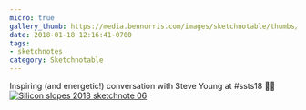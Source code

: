 ```yaml
---
micro: true
gallery_thumb: https://media.bennorris.com/images/sketchnotable/thumbs/silicon-slopes-2018-sketchnote-06.jpg
date: 2018-01-18 12:16:41-0700
tags:
- sketchnotes
category: Sketchnotable
---
```


Inspiring (and energetic!) conversation with Steve Young at #ssts18 ✍🏼 [![Silicon slopes 2018 sketchnote 06](https://media.bennorris.com/images/sketchnotable/silicon-slopes-2018/silicon-slopes-2018-sketchnote-06.jpg)](https://media.bennorris.com/images/sketchnotable/silicon-slopes-2018/silicon-slopes-2018-sketchnote-06.jpg)
